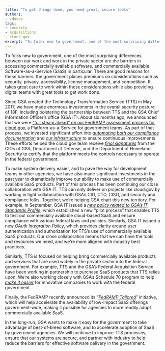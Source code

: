 ```yaml
---
title: "To get things done, you need great, secure tools"
authors:
- vdavez
tags:
- security
- acquisitions
- cloud.gov
excerpt: "To folks new to government, one of the most surprising differences between our work and work in the private sector are the barriers in accessing commercially available software, and commercially available Software as a Service (SaaS) in particular. There are many good reasons for these barriers but digital teams need great tools to get work done and compliance requires tradeoffs associated with time to initial delivery and accommodation of constraints that are different from the private sector."
---
```

To folks new to government, one of the most surprising differences
between our work and work in the private sector are the barriers in
accessing commercially available software, and commercially available
Software-as-a-Service (SaaS) in particular. There are good reasons for
these barriers: the government places premiums on considerations such as
security, privacy, accessibility, license management, and competition.
It takes great care to work within those considerations while also
providing digital teams with great tools to get work done.

Since GSA created the Technology Transformation Service (TTS) in May
2017, we have made enormous investments in the overall security posture
of 18F, including bolstering the partnership between TTS and the GSA
Chief Information Officer’s office (GSA IT). About six months ago, we
announced that we were [“full steam ahead” on our FedRAMP assessment
process for
](https://18f.gsa.gov/2016/07/18/cloud-gov-full-steam-ahead-fedramp-assessment-process/)[cloud.gov](https://18f.gsa.gov/2016/07/18/cloud-gov-full-steam-ahead-fedramp-assessment-process/),
a Platform-as-a-Service for government teams. As part of that process,
we invested significant effort into [*automating both our compliance
documentation*](https://18f.gsa.gov/2016/04/15/compliance-masonry-buildling-a-risk-management-platform/)
and [*our
infrastructure*](https://cloud.gov/docs/ops/configuration-management/)
to ensure continuous improvements. These efforts helped the cloud.gov
team receive [*final
signatures*](https://marketplace.fedramp.gov/#/product/18f-cloudgov?sort=productName)
from the CIOs of GSA, Department of Defense, and the Department of
Homeland Security to certify that the platform meets the controls
necessary to operate in the federal government.

To make system delivery easier, and to pave the way for development
teams in other agencies, we have also made significant investments in
the past year to dramatically improve our ability to make use of
commercially available SaaS products. Part of this process has been
continuing our close collaboration with GSA IT. TTS can only deliver on
projects like cloud.gov by working in tight collaboration with GSA’s
CIO, CTO, CISO, and security and compliance folks. Together, we’re
helping GSA chart this new territory. For example, in September, GSA IT
issued a [*new policy related to GSA’s IT Standards
Profile*](https://www.gsa.gov/portal/directive/d0/content/541261), which
established a new “pilot process” that enables TTS to test out
commercially available cloud-based SaaS and ensure compliance with
various federal laws and policies. Similarly, GSA IT issued a new
[*OAuth Integration
Policy*](https://www.gsa.gov/portal/directive/d0/content/526805), which
provides clarity around user authentication and authorization for TTS’s
use of commercially available SaaS products. Our close collaboration
means that we can have the tools and resources we need, and we’re more
aligned with industry best practices.

Similarly, TTS is focused on helping bring commercially available
products and services that are used widely in the private sector into
the federal government. For example, TTS and the GSA’s Federal
Acquisition Service have been working in partnership to purchase SaaS
products that TTS relies upon. We’re also working closely with GSA’s
Schedule 70 program to help [*make it
easier*](https://www.gsa.gov/portal/content/122754) for innovative
companies to work with the federal government.

Finally, the FedRAMP recently announced its “[*FedRAMP
Tailored*](https://gsablogs.gsa.gov/gsablog/files/2016/11/FedRAMP-Look-Ahead-FY2017_11032016_V5.pdf)”
initiative, which will help accelerate the availability of low-impact
SaaS offerings government-wide, making it possible for agencies to more
readily adopt commercially available SaaS.

In the long-run, GSA wants to make it easy for the government to take
advantage of best-of-breed software, and to accelerate adoption of SaaS
by government agencies. We will continue to improve TTS processes,
ensure that our systems are secure, and partner with industry to help
reduce the barriers for effective software delivery in the government.

